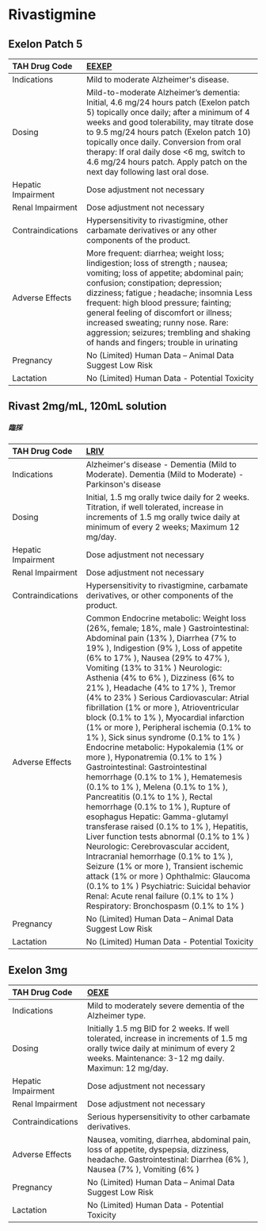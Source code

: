 # Rivastigmine

## Exelon Patch 5

| TAH Drug Code      | [EEXEP](https://www.tahsda.org.tw/drugs/hissearch.php?drug_code=EEXEP)                                                                                                                                                                                                                                                                                                                                                       |
|:-------------------|:-----------------------------------------------------------------------------------------------------------------------------------------------------------------------------------------------------------------------------------------------------------------------------------------------------------------------------------------------------------------------------------------------------------------------------|
| Indications        | Mild to moderate Alzheimer's disease.                                                                                                                                                                                                                                                                                                                                                                                        |
| Dosing             | Mild-to-moderate Alzheimer’s dementia: Initial, 4.6 mg/24 hours patch (Exelon patch 5) topically once daily; after a minimum of 4 weeks and good tolerability, may titrate dose to 9.5 mg/24 hours patch (Exelon patch 10) topically once daily. Conversion from oral therapy: If oral daily dose <6 mg, switch to 4.6 mg/24 hours patch. Apply patch on the next day following last oral dose.                              |
| Hepatic Impairment | Dose adjustment not necessary                                                                                                                                                                                                                                                                                                                                                                                                |
| Renal Impairment   | Dose adjustment not necessary                                                                                                                                                                                                                                                                                                                                                                                                |
| Contraindications  | Hypersensitivity to rivastigmine, other carbamate derivatives or any other components of the product.                                                                                                                                                                                                                                                                                                                        |
| Adverse Effects    | More frequent: diarrhea; weight loss; Iindigestion; loss of strength ; nausea; vomiting; loss of appetite; abdominal pain; confusion; constipation; depression; dizziness; fatigue ; headache; insomnia Less frequent: high blood pressure; fainting; general feeling of discomfort or illness; increased sweating; runny nose. Rare: aggression; seizures; trembling and shaking of hands and fingers; trouble in urinating |
| Pregnancy          | No (Limited) Human Data – Animal Data Suggest Low Risk                                                                                                                                                                                                                                                                                                                                                                       |
| Lactation          | No (Limited) Human Data - Potential Toxicity                                                                                                                                                                                                                                                                                                                                                                                 |

## Rivast 2mg/mL, 120mL solution

##### 臨採

| TAH Drug Code      | [LRIV](https://www.tahsda.org.tw/drugs/hissearch.php?drug_code=LRIV)                                                                                                                                                                                                                                                                                                                                                                                                                                                                                                                                                                                                                                                                                                                                                                                                                                                                                                                                                                                                                                                                                                                                                                        |
|:-------------------|:--------------------------------------------------------------------------------------------------------------------------------------------------------------------------------------------------------------------------------------------------------------------------------------------------------------------------------------------------------------------------------------------------------------------------------------------------------------------------------------------------------------------------------------------------------------------------------------------------------------------------------------------------------------------------------------------------------------------------------------------------------------------------------------------------------------------------------------------------------------------------------------------------------------------------------------------------------------------------------------------------------------------------------------------------------------------------------------------------------------------------------------------------------------------------------------------------------------------------------------------|
| Indications        | Alzheimer's disease - Dementia (Mild to Moderate). Dementia (Mild to Moderate) - Parkinson's disease                                                                                                                                                                                                                                                                                                                                                                                                                                                                                                                                                                                                                                                                                                                                                                                                                                                                                                                                                                                                                                                                                                                                        |
| Dosing             | Initial, 1.5 mg orally twice daily for 2 weeks. Titration, if well tolerated, increase in increments of 1.5 mg orally twice daily at minimum of every 2 weeks; Maximum 12 mg/day.                                                                                                                                                                                                                                                                                                                                                                                                                                                                                                                                                                                                                                                                                                                                                                                                                                                                                                                                                                                                                                                           |
| Hepatic Impairment | Dose adjustment not necessary                                                                                                                                                                                                                                                                                                                                                                                                                                                                                                                                                                                                                                                                                                                                                                                                                                                                                                                                                                                                                                                                                                                                                                                                               |
| Renal Impairment   | Dose adjustment not necessary                                                                                                                                                                                                                                                                                                                                                                                                                                                                                                                                                                                                                                                                                                                                                                                                                                                                                                                                                                                                                                                                                                                                                                                                               |
| Contraindications  | Hypersensitivity to rivastigmine, carbamate derivatives, or other components of the product.                                                                                                                                                                                                                                                                                                                                                                                                                                                                                                                                                                                                                                                                                                                                                                                                                                                                                                                                                                                                                                                                                                                                                |
| Adverse Effects    | Common Endocrine metabolic: Weight loss (26%, female; 18%, male ) Gastrointestinal: Abdominal pain (13% ), Diarrhea (7% to 19% ), Indigestion (9% ), Loss of appetite (6% to 17% ), Nausea (29% to 47% ), Vomiting (13% to 31% ) Neurologic: Asthenia (4% to 6% ), Dizziness (6% to 21% ), Headache (4% to 17% ), Tremor (4% to 23% ) Serious Cardiovascular: Atrial fibrillation (1% or more ), Atrioventricular block (0.1% to 1% ), Myocardial infarction (1% or more ), Peripheral ischemia (0.1% to 1% ), Sick sinus syndrome (0.1% to 1% ) Endocrine metabolic: Hypokalemia (1% or more ), Hyponatremia (0.1% to 1% ) Gastrointestinal: Gastrointestinal hemorrhage (0.1% to 1% ), Hematemesis (0.1% to 1% ), Melena (0.1% to 1% ), Pancreatitis (0.1% to 1% ), Rectal hemorrhage (0.1% to 1% ), Rupture of esophagus Hepatic: Gamma-glutamyl transferase raised (0.1% to 1% ), Hepatitis, Liver function tests abnormal (0.1% to 1% ) Neurologic: Cerebrovascular accident, Intracranial hemorrhage (0.1% to 1% ), Seizure (1% or more ), Transient ischemic attack (1% or more ) Ophthalmic: Glaucoma (0.1% to 1% ) Psychiatric: Suicidal behavior Renal: Acute renal failure (0.1% to 1% ) Respiratory: Bronchospasm (0.1% to 1% ) |
| Pregnancy          | No (Limited) Human Data – Animal Data Suggest Low Risk                                                                                                                                                                                                                                                                                                                                                                                                                                                                                                                                                                                                                                                                                                                                                                                                                                                                                                                                                                                                                                                                                                                                                                                      |
| Lactation          | No (Limited) Human Data - Potential Toxicity                                                                                                                                                                                                                                                                                                                                                                                                                                                                                                                                                                                                                                                                                                                                                                                                                                                                                                                                                                                                                                                                                                                                                                                                |

## Exelon 3mg

| TAH Drug Code      | [OEXE](https://www.tahsda.org.tw/drugs/hissearch.php?drug_code=OEXE)                                                                                                                  |
|:-------------------|:--------------------------------------------------------------------------------------------------------------------------------------------------------------------------------------|
| Indications        | Mild to moderately severe dementia of the Alzheimer type.                                                                                                                             |
| Dosing             | Initially 1.5 mg BID for 2 weeks. If well tolerated, increase in increments of 1.5 mg orally twice daily at minimum of every 2 weeks. Maintenance: 3-12 mg daily. Maximun: 12 mg/day. |
| Hepatic Impairment | Dose adjustment not necessary                                                                                                                                                         |
| Renal Impairment   | Dose adjustment not necessary                                                                                                                                                         |
| Contraindications  | Serious hypersensitivity to other carbamate derivatives.                                                                                                                              |
| Adverse Effects    | Nausea, vomiting, diarrhea, abdominal pain, loss of appetite, dyspepsia, dizziness, headache. Gastrointestinal: Diarrhea (6% ), Nausea (7% ), Vomiting (6% )                          |
| Pregnancy          | No (Limited) Human Data – Animal Data Suggest Low Risk                                                                                                                                |
| Lactation          | No (Limited) Human Data - Potential Toxicity                                                                                                                                          |

